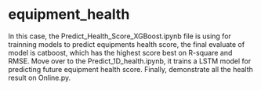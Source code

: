 # equipment_health
In this case, the Predict_Health_Score_XGBoost.ipynb file is using for trainning models to predict equipments health score, the final evaluate of model is catboost, which has the highest score best on R-square and RMSE.
Move over to the Predict_1D_health.ipynb, it trains a LSTM model for predicting future equipment health score.
Finally, demonstrate all the health result on Online.py.
